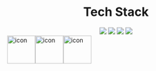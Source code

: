 <div align=center><h1>Tech Stack</h1></div>
<div align=center><img src="https://img.shields.io/badge/Python-3776AB?style=for-the-badge&logo=Python&logoColor=white"> <img src="https://img.shields.io/badge/C-A8B9CC?style=for-the-badge&logo=C&logoColor=white"> <img src="https://img.shields.io/badge/Cplusplus-00599C?style=for-the-badge&logo=C++&logoColor=white"> <img src="https://img.shields.io/badge/R-276DC3?style=for-the-badge&logo=R&logoColor=white"></div>
<div style="display: flex; align-items: flex-start;"><img src="https://techstack-generator.vercel.app/java-icon.svg" alt="icon" width="65" height="65" /> <img src="https://techstack-generator.vercel.app/mysql-icon.svg" alt="icon" width="65" height="65" /> <img src="https://techstack-generator.vercel.app/swift-icon.svg" alt="icon" width="65" height="65" /></div>
<!--
**Suyeon-WOO1/Suyeon-WOO1** is a ✨ _special_ ✨ repository because its `README.md` (this file) appears on your GitHub profile.

Here are some ideas to get you started:

- 🔭 I’m currently working on ...
- 🌱 I’m currently learning ...
- 👯 I’m looking to collaborate on ...
- 🤔 I’m looking for help with ...
- 💬 Ask me about ...
- 📫 How to reach me: ...
- 😄 Pronouns: ...
- ⚡ Fun fact: ...
-->
